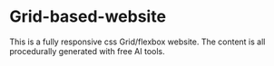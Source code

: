 # Grid-based-website

This is a fully responsive css Grid/flexbox website. The content is all procedurally generated with free AI tools. 
